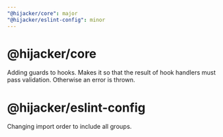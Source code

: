 ```yaml
---
"@hijacker/core": major
"@hijacker/eslint-config": minor
---
```


# @hijacker/core
Adding guards to hooks. Makes it so that the result of hook handlers must pass validation. Otherwise an error is thrown.

# @hijacker/eslint-config
Changing import order to include all groups.